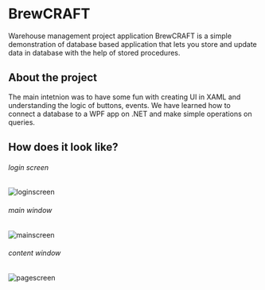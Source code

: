 # BrewCRAFT

Warehouse management project application BrewCRAFT is a simple demonstration of database based application that lets you store and update data in database with the help of stored procedures.
## About the project
The main intetnion was to have some fun with creating UI in XAML and understanding the logic of buttons, events.
We have learned how to connect a database to a WPF app on .NET and make simple operations on queries.
## How does it look like?
###### login screen
![loginscreen](https://user-images.githubusercontent.com/98351892/172948320-36952274-a262-4f85-b238-12220f500b9b.PNG)
###### main window
![mainscreen](https://user-images.githubusercontent.com/98351892/172947815-46b151d7-e2f2-45c4-83a0-14478db08c01.PNG)
###### content window
![pagescreen](https://user-images.githubusercontent.com/98351892/172948330-179617a5-be16-4d25-afb6-a451f74c1f2f.PNG)

